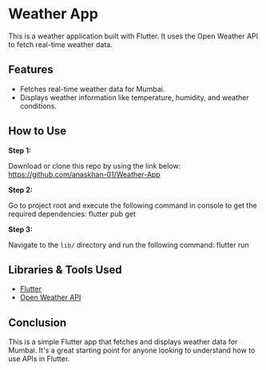 # Weather App

This is a weather application built with Flutter. It uses the Open Weather API to fetch real-time weather data.

## Features

- Fetches real-time weather data for Mumbai.
- Displays weather information like temperature, humidity, and weather conditions.

## How to Use

**Step 1:**

Download or clone this repo by using the link below:
https://github.com/anaskhan-01/Weather-App

**Step 2:**

Go to project root and execute the following command in console to get the required dependencies:
flutter pub get

**Step 3:**

Navigate to the `lib/` directory and run the following command:
flutter run

## Libraries & Tools Used

- [Flutter](https://flutter.dev/)
- [Open Weather API](https://openweathermap.org/api)

## Conclusion

This is a simple Flutter app that fetches and displays weather data for Mumbai. It's a great starting point for anyone looking to understand how to use APIs in Flutter.
